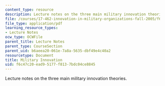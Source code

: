 ```yaml
---
content_type: resource
description: Lecture notes on the three main military innovation theories.
file: /courses/17-462-innovation-in-military-organizations-fall-2005/f6c47c20ead95177f8137bdc04ce8845_lec2.pdf
file_type: application/pdf
learning_resource_types:
- Lecture Notes
ocw_type: OCWFile
parent_title: Lecture Notes
parent_type: CourseSection
parent_uid: b6aeea20-061e-7a8a-5635-dbf49e4c40a2
resourcetype: Document
title: Military Innovation
uid: f6c47c20-ead9-5177-f813-7bdc04ce8845
---
```

Lecture notes on the three main military innovation theories.

